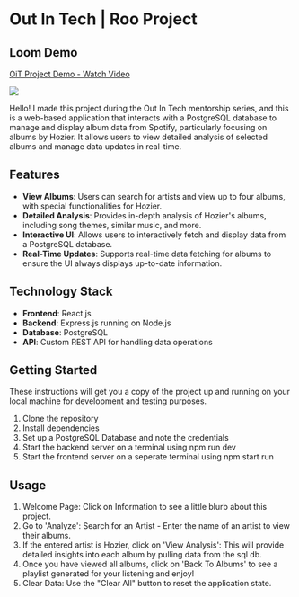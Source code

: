 # Out In Tech | Roo Project

## Loom Demo

<div>
    <a href="https://www.loom.com/share/ca668e4fcb224aabb19953a10ca539ab">
      <p>OiT Project Demo - Watch Video</p>
    </a>
    <a href="https://www.loom.com/share/ca668e4fcb224aabb19953a10ca539ab">
      <img style="max-width:300px;" src="https://cdn.loom.com/sessions/thumbnails/ca668e4fcb224aabb19953a10ca539ab-with-play.gif">
    </a>
  </div>


Hello! I made this project during the Out In Tech mentorship series, and this is a web-based application that interacts with a PostgreSQL database to manage and display album data from Spotify, particularly focusing on albums by Hozier. It allows users to view detailed analysis of selected albums and manage data updates in real-time.

## Features

- **View Albums**: Users can search for artists and view up to four albums, with special functionalities for Hozier.
- **Detailed Analysis**: Provides in-depth analysis of Hozier's albums, including song themes, similar music, and more.
- **Interactive UI**: Allows users to interactively fetch and display data from a PostgreSQL database.
- **Real-Time Updates**: Supports real-time data fetching for albums to ensure the UI always displays up-to-date information.

## Technology Stack

- **Frontend**: React.js
- **Backend**: Express.js running on Node.js
- **Database**: PostgreSQL
- **API**: Custom REST API for handling data operations

## Getting Started

These instructions will get you a copy of the project up and running on your local machine for development and testing purposes.

1. Clone the repository
2. Install dependencies
3. Set up a PostgreSQL Database and note the credentials
4. Start the backend server on a terminal using npm run dev
5. Start the frontend server on a seperate terminal using npm start run

## Usage

1. Welcome Page: Click on Information to see a little blurb about this project.
2. Go to 'Analyze': Search for an Artist - Enter the name of an artist to view their albums.
3. If the entered artist is Hozier, click on 'View Analysis': This will provide detailed insights into each album by pulling data from the sql db.
4. Once you have viewed all albums, click on 'Back To Albums' to see a playlist generated for your listening and enjoy!
5. Clear Data: Use the "Clear All" button to reset the application state.
